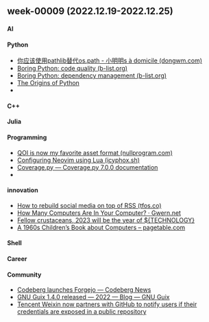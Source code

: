 ## week-00009 (2022.12.19-2022.12.25)
#### AI

#### Python
+ [你应该使用pathlib替代os.path - 小明明s à domicile (dongwm.com)](https://www.dongwm.com/post/use-pathlib/)
+ [Boring Python: code quality (b-list.org)](https://www.b-list.org/weblog/2022/dec/19/boring-python-code-quality/)
+ [Boring Python: dependency management (b-list.org)](https://www.b-list.org/weblog/2022/may/13/boring-python-dependencies/)
+ [The Origins of Python](https://inference-review.com/article/the-origins-of-python)
+ 

#### C++

#### Julia

#### Programming
+ [QOI is now my favorite asset format (nullprogram.com)](https://nullprogram.com/blog/2022/12/18/)
+ [Configuring Neovim using Lua (icyphox.sh)](https://icyphox.sh/blog/nvim-lua/)
+ [Coverage.py — Coverage.py 7.0.0 documentation](https://coverage.readthedocs.io/en/latest/)
+ 

#### innovation
+ [How to rebuild social media on top of RSS (tfos.co)](https://tfos.co/p/rebuild-social-media/)
+ [How Many Computers Are In Your Computer? · Gwern.net](https://www.gwern.net/Computers)
+ [Fellow crustaceans, 2023 will be the year of ${TECHNOLOGY}](https://lobste.rs/s/ef3rhw/fellow_crustaceans_2023_will_be_year)
+ [A 1960s Children’s Book about Computers – pagetable.com](https://www.pagetable.com/?p=1709)


#### Shell

#### Career

#### Community
+ [Codeberg launches Forgejo — Codeberg News](https://blog.codeberg.org/codeberg-launches-forgejo.html)
+ [GNU Guix 1.4.0 released — 2022 — Blog — GNU Guix](https://guix.gnu.org/en/blog/2022/gnu-guix-1.4.0-released/)
+ [Tencent Weixin now partners with GitHub to notify users if their credentials are exposed in a public repository](https://github.blog/changelog/2022-12-19-tencent-weixin-now-partners-with-github/)
